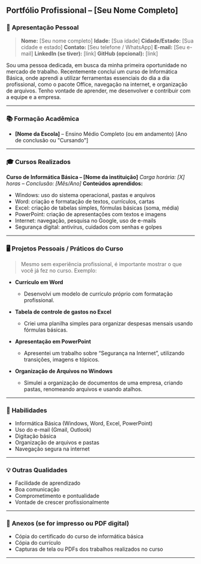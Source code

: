 ## **Portfólio Profissional – \[Seu Nome Completo]**

### 📄 **Apresentação Pessoal**

> **Nome:** \[Seu nome completo]
> **Idade:** \[Sua idade]
> **Cidade/Estado:** \[Sua cidade e estado]
> **Contato:** \[Seu telefone / WhatsApp]
> **E-mail:** \[Seu e-mail]
> **LinkedIn (se tiver):** \[link]
> **GitHub (opcional):** \[link]

Sou uma pessoa dedicada, em busca da minha primeira oportunidade no mercado de trabalho. Recentemente concluí um curso de Informática Básica, onde aprendi a utilizar ferramentas essenciais do dia a dia profissional, como o pacote Office, navegação na internet, e organização de arquivos. Tenho vontade de aprender, me desenvolver e contribuir com a equipe e a empresa.

---

### 📚 **Formação Acadêmica**

* **\[Nome da Escola]** – Ensino Médio Completo (ou em andamento)
  \[Ano de conclusão ou "Cursando"]

---

### 🎓 **Cursos Realizados**

**Curso de Informática Básica – \[Nome da instituição]**
*Carga horária: \[X] horas – Conclusão: \[Mês/Ano]*
**Conteúdos aprendidos:**

* Windows: uso do sistema operacional, pastas e arquivos
* Word: criação e formatação de textos, currículos, cartas
* Excel: criação de tabelas simples, fórmulas básicas (soma, média)
* PowerPoint: criação de apresentações com textos e imagens
* Internet: navegação, pesquisa no Google, uso de e-mails
* Segurança digital: antivírus, cuidados com senhas e golpes

---

### 🖥️ **Projetos Pessoais / Práticos do Curso**

> Mesmo sem experiência profissional, é importante mostrar o que você já fez no curso. Exemplo:

* **Currículo em Word**

  * Desenvolvi um modelo de currículo próprio com formatação profissional.

* **Tabela de controle de gastos no Excel**

  * Criei uma planilha simples para organizar despesas mensais usando fórmulas básicas.

* **Apresentação em PowerPoint**

  * Apresentei um trabalho sobre “Segurança na Internet”, utilizando transições, imagens e tópicos.

* **Organização de Arquivos no Windows**

  * Simulei a organização de documentos de uma empresa, criando pastas, renomeando arquivos e usando atalhos.

---

### 💼 **Habilidades**

* Informática Básica (Windows, Word, Excel, PowerPoint)
* Uso do e-mail (Gmail, Outlook)
* Digitação básica
* Organização de arquivos e pastas
* Navegação segura na internet

---

### 💡 **Outras Qualidades**

* Facilidade de aprendizado
* Boa comunicação
* Comprometimento e pontualidade
* Vontade de crescer profissionalmente

---

### 📎 **Anexos (se for impresso ou PDF digital)**

* Cópia do certificado do curso de informática básica
* Cópia do currículo
* Capturas de tela ou PDFs dos trabalhos realizados no curso

---
